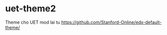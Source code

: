 uet-theme2
==========
Theme cho UET mod lai tu https://github.com/Stanford-Online/edx-default-theme/
